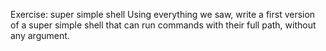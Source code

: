 Exercise: super simple shell
Using everything we saw, write a first version of a super simple shell that can run commands with their full path, without any argument.
